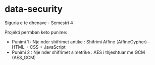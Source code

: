 # data-security
Siguria e te dhenave - Semestri 4 

Projekti permban keto punime: 
-  Punimi 1 : Nje nder shifrimet antike : Shifrimi Affine (AffineCypher) - HTML + CSS + JavaScript
-  Punimi 2 : Nje nder shifrimet simetrike : AES i thjeshtuar me GCM (AES_GCM)
